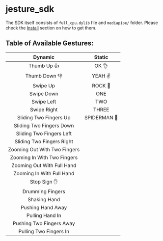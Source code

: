 # jesture_sdk

The SDK itself consists of `full_cpu.dylib` file and `mediapipe/` folder. Please check the [Install](https://github.com/jesture-ai/jesture-sdk#install) section on how to get them.

## Table of Available Gestures:

| Dynamic | Static |
| :-: | :-: |
| Thumb Up :thumbsup: | OK :ok_hand: |
| Thumb Down :thumbsdown: | YEAH :v: | 
| Swipe Up | ROCK :metal: | 
| Swipe Down | ONE  | 
| Swipe Left | TWO | 
| Swipe Right | THREE | 
| Sliding Two Fingers Up | SPIDERMAN :love_you_gesture: | 
| Sliding Two Fingers Down |  | 
| Sliding Two Fingers Left |  | 
| Sliding Two Fingers Right |  | 
| Zooming Out With Two Fingers |  | 
| Zooming In With Two Fingers |  | 
| Zooming Out With Full Hand |  | 
| Zooming In With Full Hand |  | 
| Stop Sign :hand:  |  | 
| Drumming Fingers |  | 
| Shaking Hand |  | 
| Pushing Hand Away |  | 
| Pulling Hand In |  | 
| Pushing Two Fingers Away |  | 
| Pulling Two Fingers In |  | 
